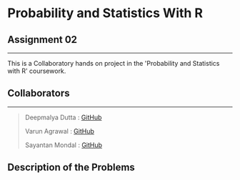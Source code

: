 # Probability and Statistics With R
## Assignment 02
---
This is a Collaboratory hands on project in the 'Probability and Statistics with R' coursework.

## Collaborators
---
> Deepmalya Dutta : [GitHub](https://github.com/Deepmalya3D)
>
> Varun Agrawal : [GitHub](https://github.com/vpagl)
>
> Sayantan Mondal : [GitHub](https://github.com/msayantanm)

## Description of the Problems
